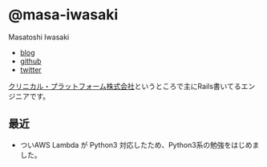 # @masa-iwasaki

Masatoshi Iwasaki

- [blog](http://blog.sleeprand1year.net/)
- [github](https://github.com/masa-iwasaki)
- [twitter](https://twitter.com/masa_iwasaki)


[クリニカル・プラットフォーム株式会社](https://clinical-platform.com/)というところで主にRails書いてるエンジニアです。

## 最近

- ついAWS Lambda が Python3 対応したため、Python3系の勉強をはじめました。
